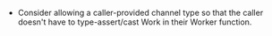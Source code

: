 - Consider allowing a caller-provided channel type so that the caller doesn't have
  to type-assert/cast Work in their Worker function.
